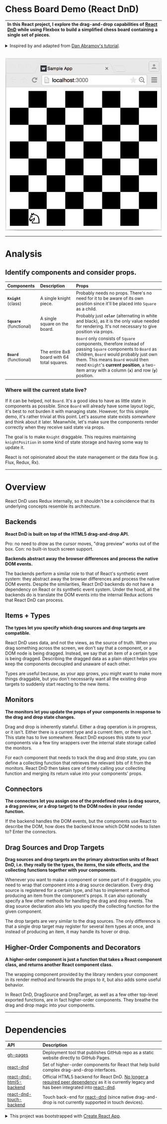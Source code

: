 # Chess Board Demo (React DnD)

| In this React project, I explore the drag-and-drop capabilities of <a href="http://react-dnd.github.io/react-dnd">React DnD</a> while using Flexbox to build a simplified chess board containing a single set of pieces. |
|:-|

<details>
<summary>Inspired by and adapted from <a href="http://react-dnd.github.io/react-dnd/docs/tutorial">Dan Abramov's tutorial</a>. </summary>
This app was initially inspired by and adapted from <a href="http://react-dnd.github.io/react-dnd/docs/tutorial">Dan Abramov's tutorial</a> (i.e. React DnD's creator), where a lonely knight roams about the chess board freely. One of my goals is to implement drag-and-drop capabilities for all of the knight's buddies so they too can roam about.
</details><br>

<p align="center">
  <a href="">
    <img src="./public/img/chess-board-preview.gif" alt="Chess Board" />
  </a>
</p>

---

# Analysis

## Identify components and consider props.

| Components | Description | Props |
|:-|:-|:-|
| **`Knight`** (class) | A single knight piece. | Probably needs no props. There's no need for it to be aware of its own position since it'll be placed into `Square` as a child. |
| **`Square`** (functional) | A single square on the board. | Probably just **`color`** (alternating in white and black), as it is the only value needed for rendering. It's not necessary to give position via props.
| **`Board`** (functional) | The entire 8x8 board with 64 total squares. | `Board` only consists of `Square` components, therefore instead of passing `Square` components to `Board` as children, `Board` would probably just own them. This means `Board` would then need `Knight`'s **current position**, a two-item array with a column (**`x`**) and row (**`y`**) position. |

### Where will the current state live?

If it can be helped, not `Board`. It's a good idea to have as little state in components as possible. Since `Board` will already have some layout logic, it's best to not burden it with managing state. However, for this simple demo, it's rather trivial at this point. Let's assume state exists *somewhere* and think about it later. Meanwhile, let's make sure the components render correctly when they receive said state via props.

The goal is to make `Knight` draggable. This requires maintaining `knightPosition` in some kind of state storage and having some way to update it.

React is not opinionated about the state management or the data flow (e.g. Flux, Redux, Rx).

---

# Overview

React DnD uses Redux internally, so it shouldn't be a coincidence that its underlying concepts resemble its architecture.

## Backends

**React DnD is built on top of the HTML5 drag-and-drop API.**

Pro: no need to *draw* as the cursor moves, "drag preview" works out of the box.
Con: no built-in touch screen support.

**Backends abstract away the browser differences and process the native DOM events.**

The backends perform a similar role to that of React's synthetic event system: they abstract away the browser differences and process the native DOM events. Despite the similarities, React DnD backends do not have a dependency on React or its synthetic event system. Under the hood, all the backends do is translate the DOM events into the internal Redux actions that React DnD can process.

## Items + Types

**The types let you specify which drag sources and drop targets are compatible.**

React DnD uses data, and not the views, as the source of truth. When you drag something across the screen, we don't say that a component, or a DOM node is being dragged. Instead, we say that an item of a certain type is being dragged. Describing the dragged data as a plain object helps you keep the components decoupled and unaware of each other.

Types are useful because, as your app grows, you might want to make more things draggable, but you don't necessarily want all the existing drop targets to suddenly start reacting to the new items.

## Monitors

**The monitors let you update the props of your components in response to the drag and drop state changes.**

Drag and drop is inherently stateful. Either a drag operation is in progress, or it isn't. Either there is a current type and a current item, or there isn't. This state has to live somewhere. React DnD exposes this state to your components via a few tiny wrappers over the internal state storage called the monitors.

For each component that needs to track the drag and drop state, you can define a collecting function that retrieves the relevant bits of it from the monitors. React DnD then takes care of timely calling your collecting function and merging its return value into your components' props.

## Connectors

**The connectors let you assign one of the predefined roles (a drag source, a drag preview, or a drop target) to the DOM nodes in your render function.**

If the backend handles the DOM events, but the components use React to describe the DOM, how does the backend know which DOM nodes to listen to? Enter the connectors.

## Drag Sources and Drop Targets

**Drag sources and drop targets are the primary abstraction units of React DnD, i.e. they really tie the types, the items, the side effects, and the collecting functions together with your components.**

Whenever you want to make a component or some part of it draggable, you need to wrap that component into a drag source declaration. Every drag source is registered for a certain type, and has to implement a method producing an item from the component's props. It can also optionally specify a few other methods for handling the drag and drop events. The drag source declaration also lets you specify the collecting function for the given component.

The drop targets are very similar to the drag sources. The only difference is that a single drop target may register for several item types at once, and instead of producing an item, it may handle its hover or drop.

## Higher-Order Components and Decorators

**A higher-order component is just a function that takes a React component class, and returns another React component class.**

The wrapping component provided by the library renders your component in its render method and forwards the props to it, but also adds some useful behavior.

In React DnD, DragSource and DropTarget, as well as a few other top-level exported functions, are in fact higher-order components. They breathe the drag and drop magic into your components.

---

# Dependencies

| API | Description |
|:-|:-|
| [gh-pages](https://pages.github.com/) | Deployment tool that publishes GitHub repo as a static website directly to GitHub Pages. |
| [react-dnd](https://react-dnd.github.io/react-dnd/) | Set of higher-order components for React that help build complex drag-and-drop interfaces. |
| [react-dnd-html5-backend](http://react-dnd.github.io/react-dnd/docs/backends/html5) | Official HTML5 backend for React DnD. [No longer a required peer dependency](https://github.com/react-dnd/react-dnd/releases/tag/v4.0.6) as it is currently legacy and has been integrated into [react-dnd](https://react-dnd.github.io/react-dnd/). |
| [react-dnd-touch-backend](https://github.com/yahoo/react-dnd-touch-backend) | Touch back-end for [react-dnd](https://react-dnd.github.io/react-dnd/) (since native drag-and-drop is not currently supported in touch devices). |

<details>
<summary>This project was bootstrapped with <a href="https://github.com/facebook/create-react-app">Create React App</a>.
</summary><br>

## Available Scripts

In the project directory, you can run:

### `npm start`

Runs the app in the development mode.<br>
Open [http://localhost:3000](http://localhost:3000) to view it in the browser.

The page will reload if you make edits.<br>
You will also see any lint errors in the console.

### `npm test`

Launches the test runner in the interactive watch mode.<br>
See the section about [running tests](https://facebook.github.io/create-react-app/docs/running-tests) for more information.

### `npm run build`

Builds the app for ptoweruction to the `build` folder.<br>
It correctly bundles React in ptoweruction mode and optimizes the build for the best performance.

The build is minified and the filenames include the hashes.<br>
Your app is ready to be deployed!

See the section about [deployment](https://facebook.github.io/create-react-app/docs/deployment) for more information.

### `npm run eject`

**Note: this is a one-way operation. Once you `eject`, you can’t go back!**

If you aren’t satisfied with the build tool and configuration choices, you can `eject` at any time. This command will remove the single build dependency from your project.

Instead, it will copy all the configuration files and the transitive dependencies (Webpack, Babel, ESLint, etc) right into your project so you have full control over them. All of the commands except `eject` will still work, but they will point to the copied scripts so you can tweak them. At this point you’re on your own.

You don’t have to ever use `eject`. The curated feature set is suitable for small and middle deployments, and you shouldn’t feel obligated to use this feature. However we understand that this tool wouldn’t be useful if you couldn’t customize it when you are ready for it.

## Learn More

You can learn more in the [Create React App documentation](https://facebook.github.io/create-react-app/docs/getting-started).

To learn React, check out the [React documentation](https://reactjs.org/).

### Code Splitting

This section has moved here: https://facebook.github.io/create-react-app/docs/code-splitting

### Analyzing the Bundle Size

This section has moved here: https://facebook.github.io/create-react-app/docs/analyzing-the-bundle-size

### Making a Progressive Web App

This section has moved here: https://facebook.github.io/create-react-app/docs/making-a-progressive-web-app

### Advanced Configuration

This section has moved here: https://facebook.github.io/create-react-app/docs/advanced-configuration

### Deployment

This section has moved here: https://facebook.github.io/create-react-app/docs/deployment

### `npm run build` fails to minify

This section has moved here: https://facebook.github.io/create-react-app/docs/troubleshooting#npm-run-build-fails-to-minify

</details>
